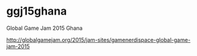 # ggj15ghana
Global Game Jam 2015 Ghana

http://globalgamejam.org/2015/jam-sites/gamenerdispace-global-game-jam-2015

